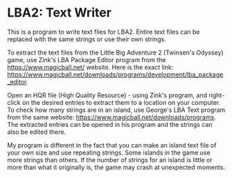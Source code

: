 # LBA2: Text Writer
This is a program to write text files for LBA2. Entire text files can be replaced with the same strings or use their own strings.

To extract the text files from the Little Big Adventure 2 (Twinsen's Odyssey) game, use Zink's LBA Package Editor program from the https://www.magicball.net/ website. Here is the exact link: https://www.magicball.net/downloads/programs/development/lba_package_editor.

Open an HQR file (High Quality Resource) - using Zink's program, and right-click on the desired entries to extract them to a location on your computer. To check how many strings are in an island, use George's LBA Text program from the same website: https://www.magicball.net/downloads/programs. The extracted entries can be opened in his program and the strings can also be edited there.

My program is different in the fact that you can make an island text file of your own size and use repeating strings. Some islands in the game use more strings than others. If the number of strings for an island is little or more than what it originally is, the game may crash at unexpected moments.

